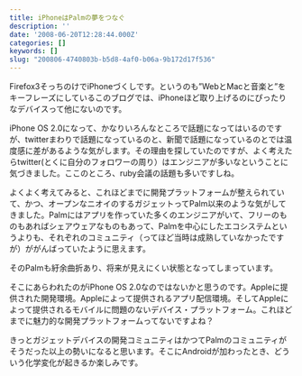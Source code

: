 ```yaml
---
title: iPhoneはPalmの夢をつなぐ
description: ''
date: '2008-06-20T12:28:44.000Z'
categories: []
keywords: []
slug: "200806-4740803b-b5d8-4af0-b06a-9b172d17f536"
---
```

Firefox3そっちのけでiPhoneづくしです。というのも”WebとMacと音楽と”をキーフレーズにしているこのブログでは、iPhoneほど取り上げるのにぴったりなデバイスって他にないのです。

iPhone OS 2.0になって、かなりいろんなところで話題になってはいるのですが、twitterまわりで話題になっているのと、新聞で話題になっているのとでは温度感に差があるような気がします。その理由を探していたのですが、よく考えたらtwitter(とくに自分のフォロワーの周り）はエンジニアが多いなということに気づきました。ここのところ、ruby会議の話題も多いですしね。

よくよく考えてみると、これほどまでに開発プラットフォームが整えられていて、かつ、オープンなニオイのするガジェットってPalm以来のような気がしてきました。Palmにはアプリを作っていた多くのエンジニアがいて、フリーのものもあればシェアウェアなものもあって、Palmを中心にしたエコシステムというよりも、それぞれのコミュニティ（ってほど当時は成熟していなかったですが）ががんばっていたように思えます。

そのPalmも紆余曲折あり、将来が見えにくい状態となってしまっています。

そこにあらわれたのがiPhone OS 2.0なのではないかと思うのです。Appleに提供された開発環境。Appleによって提供されるアプリ配信環境。そしてAppleによって提供されるモバイルに問題のないデバイス・プラットフォーム。これほどまでに魅力的な開発プラットフォームってないですよね？

きっとガジェットデバイスの開発コミュニティはかつてPalmのコミュニティがそうだった以上の勢いになると思います。そこにAndroidが加わったとき、どういう化学変化が起きるか楽しみです。